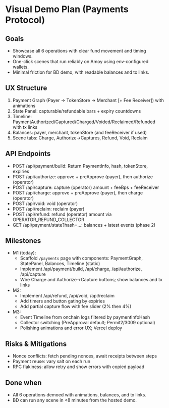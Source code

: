 # Visual Demo Plan (Payments Protocol)

## Goals
- Showcase all 6 operations with clear fund movement and timing windows.
- One-click scenes that run reliably on Amoy using env-configured wallets.
- Minimal friction for BD demo, with readable balances and tx links.

## UX Structure
1. Payment Graph (Payer → TokenStore → Merchant [+ Fee Receiver]) with animations
2. State Panel: capturable/refundable bars + expiry countdowns
3. Timeline: PaymentAuthorized/Captured/Charged/Voided/Reclaimed/Refunded with tx links
4. Balances: payer, merchant, tokenStore (and feeReceiver if used)
5. Scene tabs: Charge, Authorize→Captures, Refund, Void, Reclaim

## API Endpoints
- POST /api/payment/build: Return PaymentInfo, hash, tokenStore, expiries
- POST /api/authorize: approve + preApprove (payer), then authorize (operator)
- POST /api/capture: capture (operator) amount + feeBps + feeReceiver
- POST /api/charge: approve + preApprove (payer), then charge (operator)
- POST /api/void: void (operator)
- POST /api/reclaim: reclaim (payer)
- POST /api/refund: refund (operator) amount via OPERATOR_REFUND_COLLECTOR
- GET /api/payment/state?hash=...: balances + latest events (phase 2)

## Milestones
- M1 (today):
  - Scaffold `/payments` page with components: PaymentGraph, StatePanel, Balances, Timeline (static)
  - Implement /api/payment/build, /api/charge, /api/authorize, /api/capture
  - Wire Charge and Authorize→Capture buttons; show balances and tx links
- M2:
  - Implement /api/refund, /api/void, /api/reclaim
  - Add timers and button gating by expiries
  - Add partial capture flow with fee slider (2% then 4%)
- M3:
  - Event Timeline from onchain logs filtered by paymentInfoHash
  - Collector switching (PreApproval default; Permit2/3009 optional)
  - Polishing animations and error UX; Vercel deploy

## Risks & Mitigations
- Nonce conflicts: fetch pending nonces, await receipts between steps
- Payment reuse: vary salt on each run
- RPC flakiness: allow retry and show errors with copied payload

## Done when
- All 6 operations demoed with animations, balances, and tx links.
- BD can run any scene in <8 minutes from the hosted demo. 